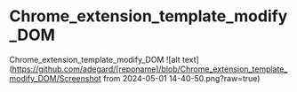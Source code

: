 # Chrome_extension_template_modify_DOM
Chrome_extension_template_modify_DOM
![alt text](https://github.com/adegard/[reponame]/blob/Chrome_extension_template_modify_DOM/Screenshot from 2024-05-01 14-40-50.png?raw=true)
